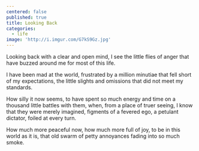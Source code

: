 ```yaml
---
centered: false
published: true
title: Looking Back
categories:
  - life
image: 'http://i.imgur.com/G7kS9Gz.jpg'
---
```

Looking back
with a clear and open mind,
I see the little flies of anger
that have buzzed around me
for most of this life.

I have been mad at the world,
frustrated by a million minutiae
that fell short of my expectations,
the little slights and omissions
that did not meet my standards.

How silly it now seems,
to have spent so much energy and time
on a thousand little battles with them,
when, from a place of truer seeing,
I know that they were merely imagined,
figments of a fevered ego,
a petulant dictator, 
foiled at every turn.

How much more peaceful now,
how much more full of joy,
to be in this world as it is,
that old  swarm of petty annoyances
fading into so much smoke.
